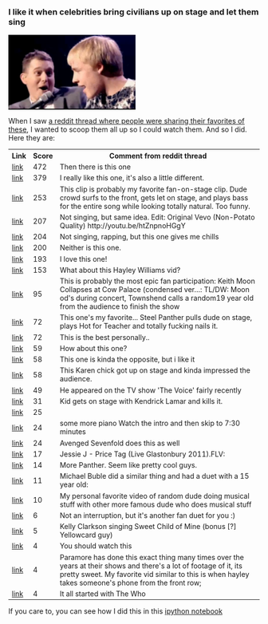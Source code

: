 ### I like it when celebrities bring civilians up on stage and let them sing

<img style="max-height:150px;float:left" src="files/holyshitballs.png">
<div style="clear:both"></div>

When I saw [a reddit thread where people were sharing their favorites of these](http://www.reddit.com/r/videos/comments/2d9bue/this_girl_will_never_ever_forget_this_moment/), I wanted to scoop them all up so I could watch them. And so I did. Here they are: 

<table><th>Link<th>Score<th>Comment from reddit thread<tr><td><a href=http://www.youtube.com/watch?v=Z-t4POnosio>link</a><td>472<td>Then there is this one</tr><tr><td><a href=https://www.youtube.com/watch?v=FTq-TQ3Sldc>link</a><td>379<td>I really like this one, it's also a little different.</tr><tr><td><a href=https://www.youtube.com/watch?v=xesAJfEe3mQ#t=20s>link</a><td>253<td>This clip is probably my favorite fan-on-stage clip. Dude crowd surfs to the front, gets let on stage, and plays bass for the entire song while looking totally natural. Too funny.</tr><tr><td><a href=http://youtu.be/zxLjtx8wukQ>link</a><td>207<td>Not singing, but same idea.  Edit: Original Vevo (Non-Potato Quality) http://youtu.be/htZnpnoHGgY</tr><tr><td><a href=http://youtu.be/PEUedr6ipPk?t=2m36s>link</a><td>204<td>Not singing, rapping, but this one gives me chills</tr><tr><td><a href=https://www.youtube.com/watch?v=a_QqfEYNRlc>link</a><td>200<td>Neither is this one.</tr><tr><td><a href=https://www.youtube.com/watch?v=jGy5eKKYiG0>link</a><td>193<td>I love this one!</tr><tr><td><a href=https://www.youtube.com/watch?v=OQobVuUxOuQ>link</a><td>153<td>What about this Hayley Williams vid?</tr><tr><td><a href=http://youtu.be/DPiG7HVt5lM>link</a><td>95<td>This is probably the most epic fan participation: Keith Moon Collapses at Cow Palace (condensed ver…:  TL/DW: Moon od's during concert, Townshend calls a random19 year old from the audience to finish the show</tr><tr><td><a href=http://m.youtube.com/watch?v=IgwkiF-zARM>link</a><td>72<td>This one's my favorite... Steel Panther pulls dude on stage, plays Hot for Teacher and totally fucking nails it.</tr><tr><td><a href=https://www.youtube.com/watch?v=uAzE5ssZddg>link</a><td>72<td>This is the best personally..</tr><tr><td><a href=https://www.youtube.com/watch?v=FpXm_sXcc_Y&t=132s>link</a><td>59<td>How about this one?</tr><tr><td><a href=https://www.youtube.com/watch?v=SBgZNINN6MU>link</a><td>58<td>This one is kinda the opposite, but i like it</tr><tr><td><a href=https://www.youtube.com/watch?v=rmv1VhrtYRo>link</a><td>58<td>This Karen chick got up on stage and kinda impressed the audience.</tr><tr><td><a href=https://www.youtube.com/watch?v=enHdvA4leCM>link</a><td>49<td>He appeared on the TV show 'The Voice' fairly recently</tr><tr><td><a href=http://youtu.be/PEUedr6ipPk?t=2m30s>link</a><td>31<td>Kid gets on stage with Kendrick Lamar and kills it.</tr><tr><td><a href=https://www.youtube.com/watch?v=B5eT6TaEtPI>link</a><td>25<td></tr><tr><td><a href=https://www.youtube.com/watch?v=Z2tmp4lIRgA>link</a><td>24<td>some more piano  Watch the intro and then skip to 7:30 minutes</tr><tr><td><a href=https://www.youtube.com/watch?v=6pKqK2WtsA4>link</a><td>24<td>Avenged Sevenfold does this as well</tr><tr><td><a href=http://youtu.be/7rLTC67ReLg>link</a><td>17<td>Jessie J - Price Tag (Live Glastonbury 2011).FLV:</tr><tr><td><a href=https://www.youtube.com/watch?v=AczIYDZqOCw>link</a><td>14<td>More Panther.  Seem like pretty cool guys.</tr><tr><td><a href=https://www.youtube.com/watch?v=o6TKpkY4WcM>link</a><td>11<td>Michael Buble did a similar thing and had a duet with a 15 year old:</tr><tr><td><a href=https://www.youtube.com/watch?v=Bceuh8c-4kg>link</a><td>10<td>My personal favorite video of random dude doing musical stuff with other more famous dude who does musical stuff</tr><tr><td><a href=http://www.youtube.com/watch?v=QX-xToQI34I>link</a><td>6<td>Not an interruption, but it's another fan duet for you :)</tr><tr><td><a href=https://www.youtube.com/watch?v=h4sJMcgeDe0>link</a><td>5<td>Kelly Clarkson singing Sweet Child of Mine (bonus [?] Yellowcard guy)</tr><tr><td><a href=http://youtu.be/2s7hkd_r9po>link</a><td>4<td>You should watch this</tr><tr><td><a href=https://www.youtube.com/watch?v=Dnc8lX1INvY>link</a><td>4<td>Paramore has done this exact thing many times over the years at their shows and there's a lot of footage of it, its pretty sweet. My favorite vid similar to this is when hayley takes someone's phone from the front row;</tr><tr><td><a href=https://www.youtube.com/watch?v=DPiG7HVt5lM>link</a><td>4<td>It all started with The Who</tr></table>

If you care to, you can see how I did this in this [ipython notebook](http://nbviewer.ipython.org/github/laurieskelly/lrs-bin/blob/master/holyshitballsmom/celeb-civilian-duets.ipynb)
